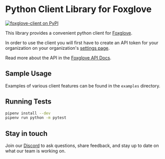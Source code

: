 # Python Client Library for Foxglove

[![foxglove-client on PyPI](https://img.shields.io/pypi/v/foxglove-client?label=pypi%20%7C%20foxglove-client)](https://pypi.org/project/foxglove-client/)

This library provides a convenient python client for [Foxglove](https://foxglove.dev/).

In order to use the client you will first have to create an API token for your organization on your organization's [settings page](https://app.foxglove.dev/~/settings).

Read more about the API in the [Foxglove API Docs](https://docs.foxglove.dev/api/).

## Sample Usage

Examples of various client features can be found in the `examples` directory.

## Running Tests

```bash
pipenv install --dev
pipenv run python -m pytest
```

## Stay in touch

Join our [Discord](https://foxglove.dev/chat) to ask questions, share feedback, and stay up to date on what our team is working on.
